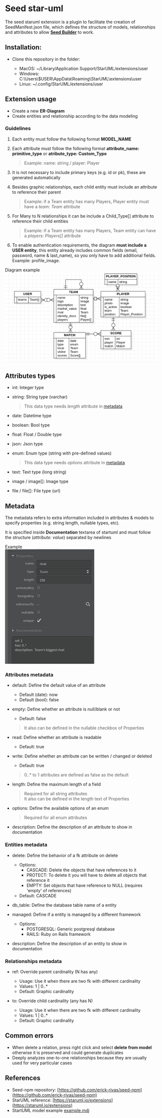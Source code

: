 # Seed star-uml

The seed staruml extension is a plugin to facilitate the creation of SeedManifest.json file, which defines the structure of models, relationships and attributes to allow [**Seed Builder**](https://github.com/erick-rivas/seed-npm) to work.


## Installation:

-   Clone this repository in the folder:

    -   MacOS: ~/Library/Application Support/StarUML/extensions/user
    -   Windows: C:\\Users\\$USER\\AppData\\Roaming\\StarUML\\extensions\\user
    -   Linux: ~/.config/StarUML/extensions/user 


## Extension usage

-  Create a new **ER-Diagram**
-  Create entities and relationship according to the data modeling


### Guidelines

1.  Each entity must follow the following format **MODEL_NAME**
2.  Each attribute must follow the following format **attribute_name: primitive_type** or **atribute_type: Custom_Type**
     >  Example: name: string / player: Player
3.  It is not necessary to include primary keys (e.g. id or pk), these are generated automatically

4.   Besides graphic relationships, each child entity must include an attribute to reference their parent
     >   Example: if a Team entity has many Players, Player entity must have a *team: Team* attribute

5.   For Many to N relationships it can be include a Child_Type[] attribute to reference their child entities
     >   Example: if a Team entity has many Players, Team entity can have a *players: Players[]* attribute

6.   To enable authentication requirements, the diagram **must include a USER entity**, this entity already includes common fields (email, password, name & last_name), so you only have to add additional fields. Example: profile_image.

Diagram example \
![my image](./assets/image_1.png)  


## Attributes types

-   int: Integer type
-   string: String type (varchar)
    >   This data type needs *length* attribute in [metadata](#metadata)

-   date: Datetime type
-   boolean: Bool type
-   float: Float / Double type
-   json: Json type
-   enum: Enum type (string with pre-defined values)
    >   This data type needs *options* attribute in [metadata](#metadata)

-   text: Text type (long string)
-   image / image[]: Image type 
-   file / file[]: File type (url)


## Metadata

The metadata refers to extra information included in attributes & models to specify properties (e.g. string length, nullable types, etc).

It is specified inside **Documentation** textarea of startuml and must follow the structure (*attribute: value*) separated by newlines

Example \
![my image](./assets/image_2.png)

### Attributes metadata

-   default: Define the default value of an attribute
    -   Default (date): now
    -   Default (bool): false

-   empty: Define whether an attribute is null/blank or not
    -   Default: false
    >   It also can be defined in the nullable checkbox of Properties

-   read: Define whether an attribute is readable
    -   Default: true

-   write: Define whether an attribute can be written / changed or deleted
    -   Default: true
    >   0..* to 1 attributes are defined as false as the default

-   length: Define the maximum length of a field
    >   Required for all string attributes \
    >   It also can be defined in the length text of Properties

-   options: Define the available options of an enum
    >   Required for all enum attributes

-   description: Define the description of an attribute to show in documentation


### Entities metadata

-   delete: Define the behavior of a fk attribute on delete
    -   Options:
        -   CASCADE: Delete the objects that have references to it 
        -   PROTECT: To delete it you will have to delete all objects that reference it
        -   EMPTY: Set objects that have reference to NULL (requires 'empty' of references)
    -   Default: CASCADE

-   db_table: Define the database table name of a entity
-   managed: Define if a entity is managed by a different framework
    -   Options:
        -   POSTGRESQL: Generic postgresql database
        -   RAILS: Ruby on Rails framework
-   description: Define the description of an entity to show in documentation


### Relationships metadata 

-   ref: Override parent cardinality (N has any)
    -   Usage: Use it when there are two fk with different cardinality
    -   Values: 1 | 0..* 
    -   Default: Graphic cardinality


-   to: Override child cardinality (any has N)
    -   Usage: Use it when there are two fk with different cardinality
    -   Values: 1 | 0..*
    -   Default: Graphic cardinality


## Common errors

-   When delete a relation, press right click and select **delete from model** otherwise it is preserved and could generate duplicates
-   Deeply analyzes one-to-one relationships because they are usually used for very particular cases

## References

-   Seed-npm repository: [https://github.com/erick-rivas/seed-npm](https://github.com/erick-rivas/seed-npm)
-   StarUML reference: [https://staruml.io/extensions](https://staruml.io/extensions)
-   StartUML model example [example.mdj](example.mdj)